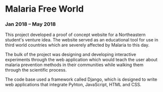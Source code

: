 # Malaria Free World
### Jan 2018 – May 2018

This project developed a proof of concept website for a Northeastern student's venture idea. The website served as an educational tool for use in third world countries which are severely affected by Malaria to this day.

The bulk of the project was designing and developing interactive experiments through the web application which would teach the user about malaria prevention methods in their communities while walking them through the scientific process.

The code base used a framework called Django, which is designed to write web applications that integrate Pyhton, JavaScript, HTML and CSS.
